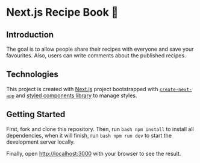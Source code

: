 # Next.js Recipe Book 🍜

## Introduction

The goal is to allow people share their recipes with everyone and save your favourites. Also, users can write comments about the published recipes.

## Technologies

This project is created with [Next.js](https://nextjs.org/) project bootstrapped with [`create-next-app`](https://github.com/vercel/next.js/tree/canary/packages/create-next-app) and [styled components library](https://styled-components.com/) to manage styles.

## Getting Started

First, fork and clone this repository. Then, run `bash npm install` to install all dependencies, when it will finish, run `bash npm run dev` to start the development server locally.

Finally, open [http://localhost:3000](http://localhost:3000) with your browser to see the result.

